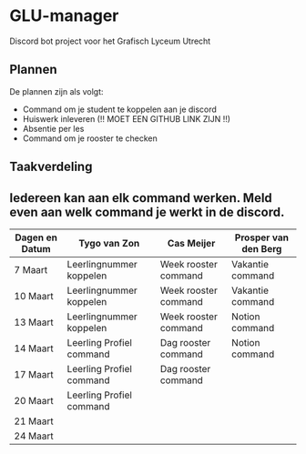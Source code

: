 # GLU-manager
Discord bot project voor het Grafisch Lyceum Utrecht  
  
## Plannen
De plannen zijn als volgt:  
- Command om je student te koppelen aan je discord
- Huiswerk inleveren (!! MOET EEN GITHUB LINK ZIJN !!)
- Absentie per les
- Command om je rooster te checken  
  
## Taakverdeling
Iedereen kan aan elk command werken. 
Meld even aan welk command je werkt in de discord.
---

| Dagen en Datum | Tygo van Zon | Cas Meijer | Prosper van den Berg |
| ------------- | ------------- | ------------- | ------------- |
| 7 Maart | Leerlingnummer koppelen  | Week rooster command  | Vakantie command  |
| 10 Maart  | Leerlingnummer koppelen  | Week rooster command | Vakantie command  |
| 13 Maart  | Leerlingnummer koppelen  | Week rooster command  | Notion command  |
| 14 Maart  | Leerling Profiel command | Dag rooster command  |  Notion command |
| 17 Maart  | Leerling Profiel command  | Dag rooster command  |   |
| 20 Maart  | Leerling Profiel command  |   |   |
| 21 Maart  |   |   |   |
| 24 Maart  |   |   |   |